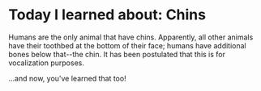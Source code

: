 #  Today I learned about: Chins 
 
Humans are the only animal that have chins. Apparently, all other animals have their toothbed at the bottom of their face; humans have additional bones below that--the chin. It has been postulated that this is for vocalization purposes. 
 
...and now, you've learned that too!
